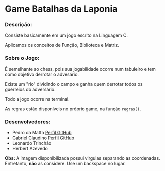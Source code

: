 # Game Batalhas da Laponia

### Descrição:
 Consiste basicamente em um jogo escrito na Linguagem C.
 
 Aplicamos os conceitos de Função, Biblioteca e Matriz.

### Sobre o Jogo:
 É semelhante ao chess, pois sua jogabilidade ocorre num tabuleiro e tem como objetivo derrotar o advesário.
 
 Existe um "rio" dividindo o campo e ganha quem derrotar todos os guerreios do adversário.
 
 Todo a jogo ocorre na terminal.
 
 As regras estão disponíveis no próprio game, na função `regras()`.
 

 ### Desenvolvedores:
 * Pedro da Matta [Perfil GitHub](https://github.com/biembouash)
 * Gabriel Claudino [Perfil GitHub](https://github.com/Claudino2001)
 * Leonardo Trinchão
 * Herbert Azevedo
 
 
 **Obs:** A imagem disponibilizada possui virgulas separando as coordenadas. Entretanto, **não** as considere. Use um backspace no lugar.
